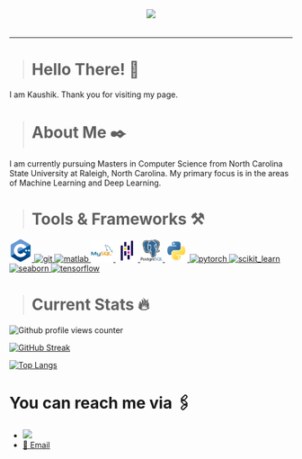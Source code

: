 <div id="heading-gif" align="center">
  <img src="https://media2.giphy.com/media/frSfC5NcmyF7q/200w.gif?cid=6c09b952lsy368fjqnatotk8j6iheo4yxyfet8vrip36vok8&ep=v1_gifs_search&rid=200w.gif&ct=g" width="300">
</div>&nbsp;

---

> # Hello There! 👋
I am Kaushik.
Thank you for visiting my page.

> # About Me ✒️
I am currently pursuing Masters in Computer Science from North Carolina State University at Raleigh, North Carolina. My primary focus is in the areas of Machine Learning and Deep Learning.



> # Tools & Frameworks ⚒️
<div id="tools-badges">
<p align="left"> <a href="https://www.w3schools.com/cpp/" target="_blank" rel="noreferrer"> <img src="https://raw.githubusercontent.com/devicons/devicon/master/icons/cplusplus/cplusplus-original.svg" alt="cplusplus" width="40" height="40"/> </a> <a href="https://git-scm.com/" target="_blank" rel="noreferrer"> <img src="https://www.vectorlogo.zone/logos/git-scm/git-scm-icon.svg" alt="git" width="40" height="40"/> </a> <a href="https://www.mathworks.com/" target="_blank" rel="noreferrer"> <img src="https://upload.wikimedia.org/wikipedia/commons/2/21/Matlab_Logo.png" alt="matlab" width="40" height="40"/> </a> <a href="https://www.mysql.com/" target="_blank" rel="noreferrer"> <img src="https://raw.githubusercontent.com/devicons/devicon/master/icons/mysql/mysql-original-wordmark.svg" alt="mysql" width="40" height="40"/> </a> <a href="https://pandas.pydata.org/" target="_blank" rel="noreferrer"> <img src="https://raw.githubusercontent.com/devicons/devicon/2ae2a900d2f041da66e950e4d48052658d850630/icons/pandas/pandas-original.svg" alt="pandas" width="40" height="40"/> </a> <a href="https://www.postgresql.org" target="_blank" rel="noreferrer"> <img src="https://raw.githubusercontent.com/devicons/devicon/master/icons/postgresql/postgresql-original-wordmark.svg" alt="postgresql" width="40" height="40"/> </a> <a href="https://www.python.org" target="_blank" rel="noreferrer"> <img src="https://raw.githubusercontent.com/devicons/devicon/master/icons/python/python-original.svg" alt="python" width="40" height="40"/> </a> <a href="https://pytorch.org/" target="_blank" rel="noreferrer"> <img src="https://www.vectorlogo.zone/logos/pytorch/pytorch-icon.svg" alt="pytorch" width="40" height="40"/> </a> <a href="https://scikit-learn.org/" target="_blank" rel="noreferrer"> <img src="https://upload.wikimedia.org/wikipedia/commons/0/05/Scikit_learn_logo_small.svg" alt="scikit_learn" width="40" height="40"/> </a> <a href="https://seaborn.pydata.org/" target="_blank" rel="noreferrer"> <img src="https://seaborn.pydata.org/_images/logo-mark-lightbg.svg" alt="seaborn" width="40" height="40"/> </a> <a href="https://www.tensorflow.org" target="_blank" rel="noreferrer"> <img src="https://www.vectorlogo.zone/logos/tensorflow/tensorflow-icon.svg" alt="tensorflow" width="40" height="40"/> </a> </p>
</div>
          



> # Current Stats 🔥

<img src="https://komarev.com/ghpvc/?username=psvkaushik&style=flat-square&color=blue" alt="Github profile views counter" />

[![GitHub Streak](http://github-readme-streak-stats.herokuapp.com?user=psvkaushik&theme=dark&background=000000)](https://git.io/streak-stats)

[![Top Langs](https://github-readme-stats.vercel.app/api/top-langs/?username=psvkaushik&layout=compact&theme=vision-friendly-dark)](https://github.com/anuraghazra/github-readme-stats)

# You can reach me via 🖇️
- [![](https://img.shields.io/badge/-Kaushik-blue?style=flat&logo=Linkedin&logoColor=white)](https://www.linkedin.com/in/psvkaushik/)
- [📧 Email](mailto:spillal2@ncsu.edu)



